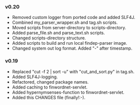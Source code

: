 ### v0.20

- Removed custom logger from ported code and added SLF4J.
- Combined my_parser_wrapper.sh and tag.sh scripts.
- Moved scripts from server-directory to scripts-directory.
- Added parse_file.sh and parse_text.sh scripts.
- Changed scripts-directory structure.
- Added scripts to build and run local findep-parser image.
- Changed system out log format. Added "-" after timestamp.

### v0.19

- Replaced "cut -f 2 | sort -u" with "cut_and_sort.py" in tag.sh.
- Added SLF4J-logging.
- Refactored, changed package names.
- Added caching to finwordnet-servlet.
- Added hypernymsenses-function to finwordnet-servlet.
- Added this CHANGES file (finally!:-).